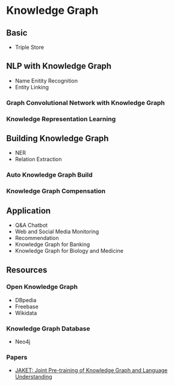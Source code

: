 # Knowledge Graph

## Basic

* Triple Store


## NLP with Knowledge Graph

* Name Enitity Recognition
* Entity Linking

### Graph Convolutional Network with Knowledge Graph

### Knowledge Representation Learning

## Building Knowledge Graph 

* NER
* Relation Extraction

### Auto Knowledge Graph Build

### Knowledge Graph Compensation

## Application

* Q&A Chatbot
* Web and Social Media Monitoring
* Recommendation
* Knowledge Graph for Banking
* Knowledge Graph for Biology and Medicine




## Resources

### Open Knowledge Graph

* DBpedia
* Freebase
* Wikidata

### Knowledge Graph Database

* Neo4j

### Papers

* [JAKET: Joint Pre-training of Knowledge Graph and Language Understanding]()
